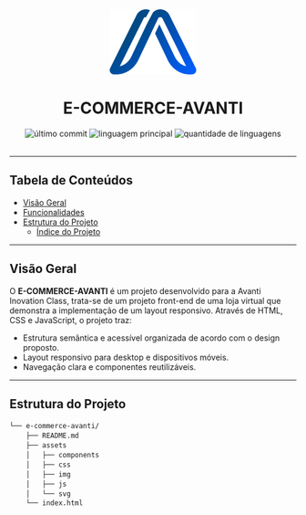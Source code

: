 <div id="top">

<!-- ESTILO DE CABEÇALHO: CLÁSSICO -->
<div align="center">

<img src="assets/svg/avanti-logo.svg" width="30%" style="position: relative; top: 0; right: 0;" alt="Logotipo do Projeto"/>

# E-COMMERCE-AVANTI

<em></em>

<!-- BADGES -->
<img src="https://img.shields.io/github/last-commit/amaralltx/e-commerce-avanti?style=default&logo=git&logoColor=white&color=0080ff" alt="último commit">
<img src="https://img.shields.io/github/languages/top/amaralltx/e-commerce-avanti?style=default&color=0080ff" alt="linguagem principal">
<img src="https://img.shields.io/github/languages/count/amaralltx/e-commerce-avanti?style=default&color=0080ff" alt="quantidade de linguagens">

</div>
<br>

---

## Tabela de Conteúdos

- [Visão Geral](#visão-geral)
- [Funcionalidades](#funcionalidades)
- [Estrutura do Projeto](#estrutura-do-projeto)
  - [Índice do Projeto](#índice-do-projeto)

---

## Visão Geral

O **E-COMMERCE-AVANTI** é um projeto desenvolvido para a Avanti Inovation Class, trata-se de um projeto front-end de uma loja virtual que demonstra a implementação de um layout responsivo. Através de HTML, CSS e JavaScript, o projeto traz:

- Estrutura semântica e acessível organizada de acordo com o design proposto.
- Layout responsivo para desktop e dispositivos móveis.
- Navegação clara e componentes reutilizáveis.
---

## Estrutura do Projeto

```sh
└── e-commerce-avanti/
    ├── README.md
    ├── assets
    │   ├── components
    │   ├── css
    │   ├── img
    │   ├── js
    │   └── svg
    └── index.html
```

[back-to-top]: https://img.shields.io/badge/-VOLTAR_ao_TOPO-151515?style=flat-square

